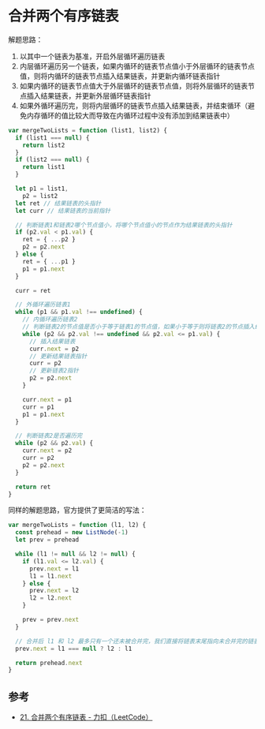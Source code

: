 # 合并两个有序链表

解题思路：

1. 以其中一个链表为基准，开启外层循环遍历链表
2. 内层循环遍历另一个链表，如果内循环的链表节点值小于外层循环的链表节点值，则将内循环的链表节点插入结果链表，并更新内循环链表指针
3. 如果内循环的链表节点值大于外层循环的链表节点值，则将外层循环的链表节点插入结果链表，并更新外层循环链表指针
4. 如果外循环遍历完，则将内层循环的链表节点插入结果链表，并结束循环（避免内存循环的值比较大而导致在内循环过程中没有添加到结果链表中）

```js
var mergeTwoLists = function (list1, list2) {
  if (list1 === null) {
    return list2
  }
  if (list2 === null) {
    return list1
  }

  let p1 = list1,
    p2 = list2
  let ret // 结果链表的头指针
  let curr // 结果链表的当前指针

  // 判断链表1和链表2哪个节点值小，将哪个节点值小的节点作为结果链表的头指针
  if (p2.val < p1.val) {
    ret = { ...p2 }
    p2 = p2.next
  } else {
    ret = { ...p1 }
    p1 = p1.next
  }

  curr = ret

  // 外循环遍历链表1
  while (p1 && p1.val !== undefined) {
    // 内循环遍历链表2
    // 判断链表2的节点值是否小于等于链表1的节点值，如果小于等于则将链表2的节点插入结果链
    while (p2 && p2.val !== undefined && p2.val <= p1.val) {
      // 插入结果链表
      curr.next = p2
      // 更新结果链表指针
      curr = p2
      // 更新链表2指针
      p2 = p2.next
    }

    curr.next = p1
    curr = p1
    p1 = p1.next
  }

  // 判断链表2是否遍历完
  while (p2 && p2.val) {
    curr.next = p2
    curr = p2
    p2 = p2.next
  }

  return ret
}
```

同样的解题思路，官方提供了更简洁的写法：

```js
var mergeTwoLists = function (l1, l2) {
  const prehead = new ListNode(-1)
  let prev = prehead

  while (l1 != null && l2 != null) {
    if (l1.val <= l2.val) {
      prev.next = l1
      l1 = l1.next
    } else {
      prev.next = l2
      l2 = l2.next
    }

    prev = prev.next
  }

  // 合并后 l1 和 l2 最多只有一个还未被合并完，我们直接将链表末尾指向未合并完的链表即可
  prev.next = l1 === null ? l2 : l1

  return prehead.next
}
```

## 参考

- [21. 合并两个有序链表 - 力扣（LeetCode）](https://leetcode.cn/problems/merge-two-sorted-lists/description/)
